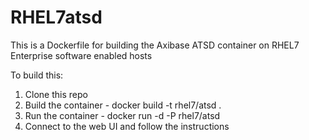 # RHEL7atsd

This is a Dockerfile for building the Axibase ATSD container on RHEL7 Enterprise software enabled hosts

To build this:

1. Clone this repo
2. Build the container - docker build -t rhel7/atsd .
3. Run the container - docker run -d -P rhel7/atsd
4. Connect to the web UI and follow the instructions

